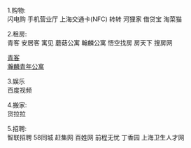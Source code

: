 1.购物:  
闪电购   手机营业厅 上海交通卡(NFC)  转转  河狸家  借贷宝 淘菜猫

2.租房:  
青客  安居客  寓见  蘑菇公寓  翰麟公寓   悟空找房  房天下  搜房网

[青客](http://www.qk365.com/)  
[瀚麟青年公寓](http://shanghai.baixing.com/zhengzu/a450712159.html)

3.娱乐  
百度视频  

4.搬家:  
货拉拉   

5.招聘:  
智联招聘  58同城  赶集网   百姓网   前程无忧  丁香园  上海卫生人才网
